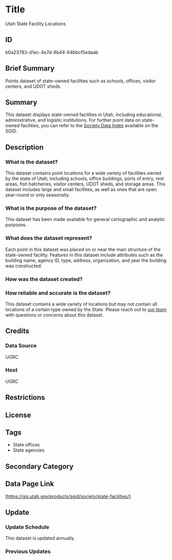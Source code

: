 # Title

Utah State Facility Locations

## ID

b0a23783-d1ec-4e7d-8b44-64bbcf5edaab

## Brief Summary

Points dataset of state-owned facilities such as schools, offices, visitor centers, and UDOT sheds.

## Summary

This dataset displays state-owned facilities in Utah, including educational, administrative, and logistic institutions. For further point data on state-owned facilities, you can refer to the [Society Data Index](https://gis.utah.gov/products/sgid/society/) available on the SGID.

## Description

### What is the dataset?

This dataset contains point locations for a wide variety of facilities owned by the state of Utah, including schools, office buildings, ports of entry, rest areas, fish hatcheries, visitor centers, UDOT sheds, and storage areas. This dataset includes large and small facilities, as well as ones that are open year-round or only seasonally.

### What is the purpose of the dataset?

This dataset has been made available for general cartographic and analytic purposes.

<!--- This dataset feels like it was made for something specific, do we know what that might be? Or is it just general reference for state buildings? --->

### What does the dataset represent?

Each point in this dataset was placed on or near the main structure of the state-owned facility. Features in this dataset include attributes such as the building name, agency ID, type, address, organization, and year the building was constructed.

<!--- There's also a few attributes such as risk_number and risk_man that seem to hint at a specific purpose this dataset may serve. Do we know what some of these fields mean? --->

### How was the dataset created?

<!--- The data page for this layer refers to the Division of Facilities Construction Management as well as OSM, were either of these used in the creation of this dataset? Do we know how this dataset was created? --->

### How reliable and accurate is the dataset?

This dataset contains a wide variety of locations but may not contain all locations of a certain type owned by the State. Please reach out to [our team](https://gis.utah.gov/contact/) with questions or concerns about this dataset.

<!--- Is this dataset comprehensive? --->

## Credits

### Data Source

UGRC

### Host

UGRC

## Restrictions

## License

## Tags

- State offices
- State agencies

## Secondary Category

## Data Page Link

[https://gis.utah.gov/products/sgid/society/state-facilities/]

## Update

### Update Schedule

This dataset is updated annually.

### Previous Updates

